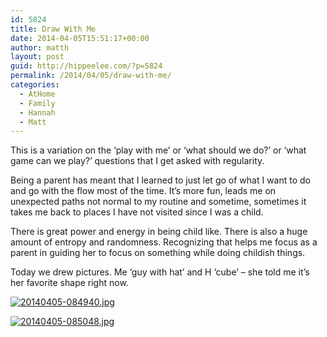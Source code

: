 ```yaml
---
id: 5824
title: Draw With Me
date: 2014-04-05T15:51:17+00:00
author: matth
layout: post
guid: http://hippeelee.com/?p=5824
permalink: /2014/04/05/draw-with-me/
categories:
  - AtHome
  - Family
  - Hannah
  - Matt
---
```

This is a variation on the &#8216;play with me&#8217; or &#8216;what should we do?&#8217; or &#8216;what game can we play?&#8217; questions that I get asked with regularity.

<!--more-->

Being a parent has meant that I learned to just let go of what I want to do and go with the flow most of the time. It&#8217;s more fun, leads me on unexpected paths not normal to my routine and sometime, sometimes it takes me back to places I have not visited since I was a child. 

There is great power and energy in being child like. There is also a huge amount of entropy and randomness. Recognizing that helps me focus as a parent in guiding her to focus on something while doing childish things. 

Today we drew pictures. Me &#8216;guy with hat&#8217; and H &#8216;cube&#8217; &#8211; she told me it&#8217;s her favorite shape right now. 

[<img src="http://localhost/wp-content/uploads/2014/04/20140405-084940.jpg" alt="20140405-084940.jpg" class="alignnone size-full" />](http://localhost/wp-content/uploads/2014/04/20140405-084940.jpg)

[<img src="http://localhost/wp-content/uploads/2014/04/20140405-085048.jpg" alt="20140405-085048.jpg" class="alignnone size-full" />](http://localhost/wp-content/uploads/2014/04/20140405-085048.jpg)